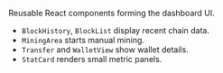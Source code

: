 Reusable React components forming the dashboard UI.

- `BlockHistory`, `BlockList` display recent chain data.
- `MiningArea` starts manual mining.
- `Transfer` and `WalletView` show wallet details.
- `StatCard` renders small metric panels.

